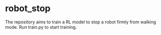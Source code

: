# robot_stop
The repository aims to train a RL model to stop a robot firmly from walking mode.
Run train.py to start training.
